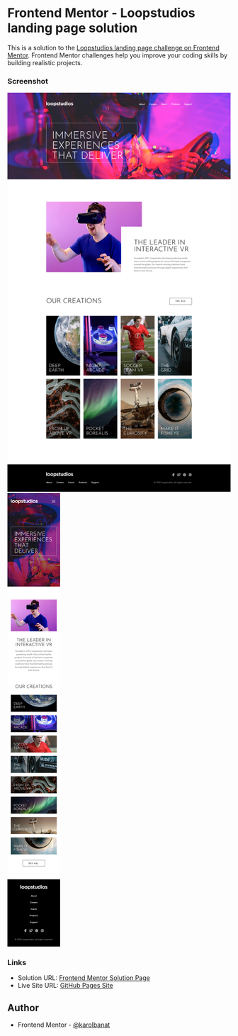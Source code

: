 # Frontend Mentor - Loopstudios landing page solution

This is a solution to the [Loopstudios landing page challenge on Frontend Mentor](https://www.frontendmentor.io/challenges/loopstudios-landing-page-N88J5Onjw). Frontend Mentor challenges help you improve your coding skills by building realistic projects.

### Screenshot

![](./screenshots/desktop.png)
![](./screenshots/mobile.png)

### Links

- Solution URL: [Frontend Mentor Solution Page](https://www.frontendmentor.io/solutions/loopstudios-landing-page-aKXhrj4DMJ)
- Live Site URL: [GitHub Pages Site](https://karolbanat.github.io/loopstudios-landing-page/)

## Author

- Frontend Mentor - [@karolbanat](https://www.frontendmentor.io/profile/karolbanat)
